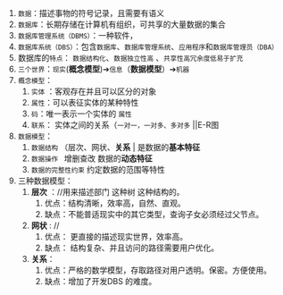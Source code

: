 1. `数据`：描述事物的符号记录，且需要有语义
2. `数据库`：长期存储在计算机有组织，可共享的大量数据的集合
3. `数据库管理系统（DBMS）`：一种软件，
4. `数据库系统（DBS）`：包含`数据库`、`数据库管理系统`、`应用程序`和`数据库管理员（DBA）`
5. 数据库的`特点`： `数据结构化`、`数据独立性高` 、`共享性高冗余度低易于扩充`
6. `三个世界`：`现实`(**概念模型**)➔`信息`（**数据模型**）➔`机器`
7. `概念模型`： 
   1. `实体` ：客观存在并且可以区分的对象
   2. `属性`：可以表征实体的某种特性
   3. `码`：唯一表示一个实体的 `属性` 
   4. `联系`： 实体之间的关系（`一对一，一对多、多对多` ||E-R图
8. `数据模型`： 
   1. `数据结构` （层次、网状、**关系** |  是数据的**基本特征**
   2. `数据操作 `   增删查改   数据的**动态特征**
   3. `数据的完整性约束`  约定数据的范围等特性
9. 三种数据模型：
   1. **层次** ：//用来描述部门 这种树 这种结构的。
      1. 优点：结构清晰，效率高，自然、直观。
      2. 缺点：不能普适现实中的其它类型，查询子女必须经过父节点。
   2. **网状** :  //
      1. 优点： 更直接的描述现实世界，效率高。
      2. 缺点： 结构复杂、并且访问的路径需要用户优化。
   3. **关系**：
      1. 优点：严格的数学模型，存取路径对用户透明。保密。方便使用。
      2. 缺点：增加了开发DBS 的难度。
